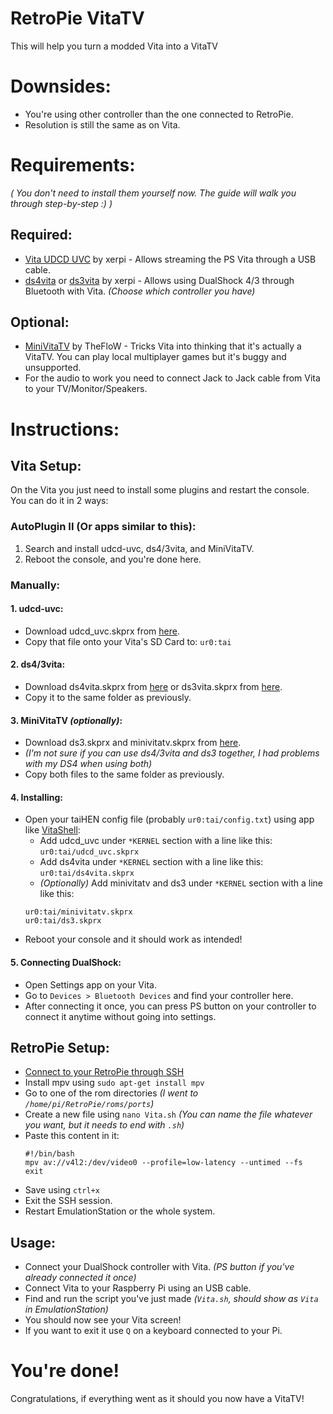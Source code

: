 # RetroPie VitaTV
This will help you turn a modded Vita into a VitaTV

# Downsides:
 - You're using other controller than the one connected to RetroPie.
 - Resolution is still the same as on Vita.

# Requirements:
_( You don't need to install them yourself now. The guide will walk you through step-by-step :) )_
## Required:
 - [Vita UDCD UVC](https://github.com/xerpi/vita-udcd-uvc) by xerpi - Allows streaming the PS Vita through a USB cable.
 - [ds4vita](https://github.com/xerpi/ds4vita) or [ds3vita](https://github.com/xerpi/ds3vita) by xerpi - Allows using DualShock 4/3 through Bluetooth with Vita. _(Choose which controller you have)_
## Optional:
 - [MiniVitaTV](https://github.com/TheOfficialFloW/MiniVitaTV) by TheFloW - Tricks Vita into thinking that it's actually a VitaTV. You can play local multiplayer games but it's buggy and unsupported.
 - For the audio to work you need to connect Jack to Jack cable from Vita to your TV/Monitor/Speakers.

# Instructions:
## Vita Setup:
On the Vita you just need to install some plugins and restart the console.
You can do it in 2 ways:
### AutoPlugin II (Or apps similar to this):
 1. Search and install udcd-uvc, ds4/3vita, and MiniVitaTV.
 2. Reboot the console, and you're done here.
### Manually:
#### 1. udcd-uvc:
  - Download udcd_uvc.skprx from [here](https://github.com/xerpi/vita-udcd-uvc/releases).
  - Copy that file onto your Vita's SD Card to: `ur0:tai`
#### 2. ds4/3vita:
  - Download ds4vita.skprx from [here](https://github.com/xerpi/ds4vita/releases) or ds3vita.skprx from [here](https://github.com/xerpi/ds3vita/releases).
  - Copy it to the same folder as previously.
#### 3. MiniVitaTV _(optionally)_:
  - Download ds3.skprx and minivitatv.skprx from [here](https://github.com/TheOfficialFloW/MiniVitaTV/releases).
  - _(I'm not sure if you can use ds4/3vita and ds3 together, I had problems with my DS4 when using both)_
  - Copy both files to the same folder as previously.
#### 4. Installing:
  - Open your taiHEN config file (probably `ur0:tai/config.txt`) using app like [VitaShell](https://github.com/TheOfficialFloW/VitaShell):
    - Add udcd_uvc under `*KERNEL` section with a line like this: `ur0:tai/udcd_uvc.skprx`
    - Add ds4vita under `*KERNEL` section with a line like this: `ur0:tai/ds4vita.skprx`
    - _(Optionally)_ Add minivitatv and ds3 under `*KERNEL` section with a line like this:
    ```
    ur0:tai/minivitatv.skprx
    ur0:tai/ds3.skprx
    ```
  - Reboot your console and it should work as intended!
#### 5. Connecting DualShock:
  - Open Settings app on your Vita.
  - Go to `Devices > Bluetooth Devices` and find your controller here.
  - After connecting it once, you can press PS button on your controller to connect it anytime without going into settings.
## RetroPie Setup:
 - [Connect to your RetroPie through SSH](https://retropie.org.uk/docs/SSH/)
 - Install mpv using `sudo apt-get install mpv`
 - Go to one of the rom directories _(I went to `/home/pi/RetroPie/roms/ports`)_
 - Create a new file using `nano Vita.sh` _(You can name the file whatever you want, but it needs to end with `.sh`)_
 - Paste this content in it:
    ```
    #!/bin/bash
    mpv av://v4l2:/dev/video0 --profile=low-latency --untimed --fs
    exit
    ```
  - Save using `ctrl+x`
  - Exit the SSH session.
  - Restart EmulationStation or the whole system.
## Usage:
  - Connect your DualShock controller with Vita. _(PS button if you've already connected it once)_
  - Connect Vita to your Raspberry Pi using an USB cable.
  - Find and run the script you've just made _(`Vita.sh`, should show as `Vita` in EmulationStation)_
  - You should now see your Vita screen!
  - If you want to exit it use `Q` on a keyboard connected to your Pi.
# You're done!
Congratulations, if everything went as it should you now have a VitaTV!

